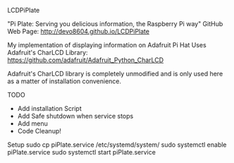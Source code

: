 LCDPiPlate

"Pi Plate: Serving you delicious information, the Raspberry Pi way"
GitHub Web Page: http://devo8604.github.io/LCDPiPlate

My implementation of displaying information on Adafruit Pi Hat
Uses Adafruit's CharLCD Library: https://github.com/adafruit/Adafruit_Python_CharLCD

Adafruit's CharLCD library is completely unmodified and is only used here as a matter of installation convenience.

TODO
- Add installation Script
- Add Safe shutdown when service stops
- Add menu
- Code Cleanup!

Setup
sudo cp piPlate.service /etc/systemd/system/
sudo systemctl enable piPlate.service
sudo systemctl start piPlate.service
